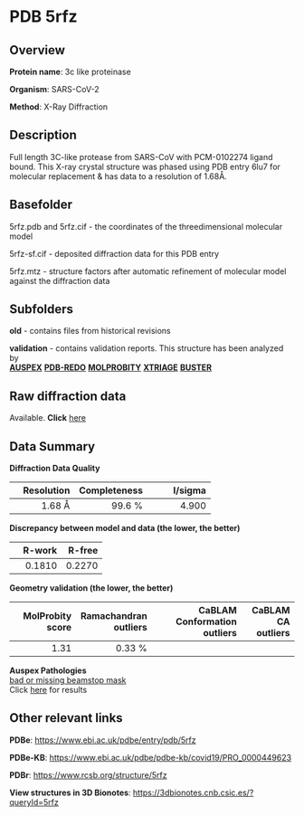 # PDB 5rfz

## Overview

**Protein name**: 3c like proteinase

**Organism**: SARS-CoV-2

**Method**: X-Ray Diffraction

## Description

Full length 3C-like protease from SARS-CoV with PCM-0102274 ligand bound. This X-ray crystal structure was phased using PDB entry 6lu7 for molecular replacement & has data to a resolution of 1.68Å.

## Basefolder

5rfz.pdb and 5rfz.cif - the coordinates of the threedimensional molecular model

5rfz-sf.cif - deposited diffraction data for this PDB entry

5rfz.mtz - structure factors after automatic refinement of molecular model against the diffraction data

## Subfolders



**old** - contains files from historical revisions

**validation** - contains validation reports. This structure has been analyzed by <br>[**AUSPEX**](https://github.com/thorn-lab/coronavirus_structural_task_force/tree/master/pdb/3c_like_proteinase/SARS-CoV-2/5rfz/validation/auspex) [**PDB-REDO**](https://github.com/thorn-lab/coronavirus_structural_task_force/tree/master/pdb/3c_like_proteinase/SARS-CoV-2/5rfz/validation/pdb-redo) [**MOLPROBITY**](https://github.com/thorn-lab/coronavirus_structural_task_force/tree/master/pdb/3c_like_proteinase/SARS-CoV-2/5rfz/validation/molprobity) [**XTRIAGE**](https://github.com/thorn-lab/coronavirus_structural_task_force/blob/master/pdb/3c_like_proteinase/SARS-CoV-2/5rfz/validation/Xtriage_output.log) [**BUSTER**](https://www.globalphasing.com/buster/wiki/index.cgi?Covid19Pdb5RFZ)  



## Raw diffraction data

Available. **Click** [here](https://zenodo.org/record/3731550) 

## Data Summary
**Diffraction Data Quality**

|   | Resolution | Completeness| I/sigma |
|---|-------------:|----------------:|--------------:|
|   |1.68 Å|99.6  %|<img width=50/>4.900|

**Discrepancy between model and data (the lower, the better)**

|   | **R-work**| **R-free**   
|---|-------------:|----------------:|           
||  0.1810|  0.2270|

**Geometry validation (the lower, the better)**

|   |**MolProbity<br>score**| **Ramachandran<br>outliers** | **CaBLAM<br>Conformation outliers** | **CaBLAM<br>CA outliers** |
|---|-------------:|----------------:|----------------:|---------------:|
||  1.31|  0.33 %|||

**Auspex Pathologies**<br> [bad or missing beamstop mask](https://www.auspex.de/pathol/#2)<br>Click [here](https://github.com/thorn-lab/coronavirus_structural_task_force/blob/master/pdb/3c_like_proteinase/SARS-CoV-2/5rfz/validation/auspex/5rfz_auspex_comments.txt)  for results

 



## Other relevant links 
**PDBe**:  https://www.ebi.ac.uk/pdbe/entry/pdb/5rfz

**PDBe-KB**: https://www.ebi.ac.uk/pdbe/pdbe-kb/covid19/PRO_0000449623 
 
**PDBr**: https://www.rcsb.org/structure/5rfz 

**View structures in 3D Bionotes**: https://3dbionotes.cnb.csic.es/?queryId=5rfz

